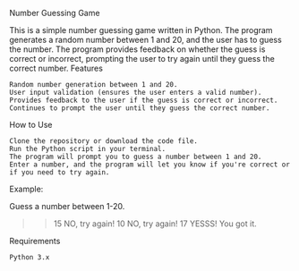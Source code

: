 Number Guessing Game

This is a simple number guessing game written in Python. The program generates a random number between 1 and 20, and the user has to guess the number. The program provides feedback on whether the guess is correct or incorrect, prompting the user to try again until they guess the correct number.
Features

    Random number generation between 1 and 20.
    User input validation (ensures the user enters a valid number).
    Provides feedback to the user if the guess is correct or incorrect.
    Continues to prompt the user until they guess the correct number.

How to Use

    Clone the repository or download the code file.
    Run the Python script in your terminal.
    The program will prompt you to guess a number between 1 and 20.
    Enter a number, and the program will let you know if you're correct or if you need to try again.

Example:

Guess a number between 1-20.

> > 15
> > NO, try again!
> > 10
> > NO, try again!
> > 17
> > YESSS! You got it.

Requirements

    Python 3.x

